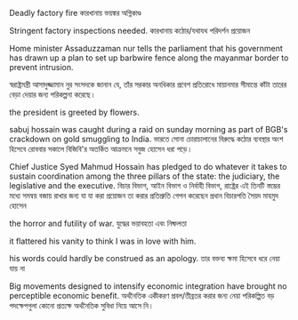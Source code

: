 Deadly factory fire
কারখানায় ভয়ঙ্কর অগ্নিকাণ্ড

Stringent factory inspections needed.
কারখানায় কঠোর/যথাযথ পরিদর্শন প্রয়োজন


Home minister Assaduzzaman nur tells the parliament that his government has drawn up a plan to set up barbwire fence along the mayanmar border to prevent intrusion.

স্বরাষ্ট্রমন্ত্রী আসাদুজ্জামান নুর সংসদকে জানান যে, তাঁর সরকার অনধিকার প্রবেশ প্রতিরোধে মায়ানমার সীমান্তে কাঁটা তারের বেড়া দেয়ার  জন্য পরিকল্পনা করেছে।

the president is greeted by flowers.


sabuj hossain was caught during a raid on sunday morning as part of BGB's crackdown on gold smuggling to India.
ভারতে সোনা চোরাচালানের বিরুদ্ধে কঠোর ব্যবস্থার অংশ হিসেবে রোববার সকালে বিজিবি'র অতর্কিত আক্রমনে সবুজ হোসেন ধরা পড়ে।

Chief Justice Syed Mahmud Hossain has pledged to do whatever it takes to sustain coordination among the three pillars of the state: the judiciary, the legislative and the executive.
বিচার বিভাগ, আইন বিভাগ ও নির্বাহী বিভাগ, রাষ্ট্রের এই তিনটি স্তম্ভের মধ্যে সমন্বয় বজায় রাখার জন্য যা যা করা প্রয়োজন তা করার প্রতিশ্রুতি গেপন করেছেন প্রধান বিচারপতি সৈয়দ মাহমুদ হোসেন

the horror and futility of war.    	যুদ্ধের ভয়াবহতা এবং নিষ্ফলতা

it flattered his vanity to think I was in love with him.


his words could hardly be construed as an apology.
তার বক্তব্য ক্ষমা হিসেবে ধরে নেয়া যায় না


Big movements designed to intensify economic integration have brought no perceptible economic benefit.
অর্থনৈতিক একীকরণ প্রবল/তীব্রতর করার জন্য নেয়া পরিকল্পিত বড় পদক্ষেপগুলা কোনো প্রত্যক্ষ অর্থনৈতিক সুবিধা নিয়ে আসে নি।
	
  
